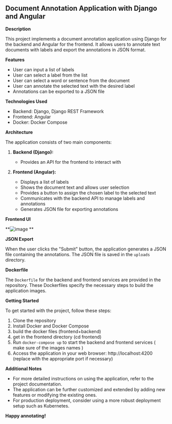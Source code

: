 ## Document Annotation Application with Django and Angular

**Description**

This project implements a document annotation application using Django for the backend and Angular for the frontend. It allows users to annotate text documents with labels and export the annotations in JSON format.

**Features**

* User can input a list of labels
* User can select a label from the list
* User can select a word or sentence from the document
* User can annotate the selected text with the desired label
* Annotations can be exported to a JSON file

**Technologies Used**

* Backend: Django, Django REST Framework
* Frontend: Angular
* Docker: Docker Compose

**Architecture**

The application consists of two main components:

1. **Backend (Django):**
   * Provides an API for the frontend to interact with

2. **Frontend (Angular):**
   * Displays a list of labels
   * Shows the document text and allows user selection
   * Provides a button to assign the chosen label to the selected text
   * Communicates with the backend API to manage labels and annotations
   * Generates JSON file for exporting annotations


**Frontend UI**

**![image](https://github.com/kaiedhazem/AnnotateDocuments/assets/59137622/37e890be-8267-4795-b9a3-517bc9c32508)
**

**JSON Export**

When the user clicks the "Submit" button, the application generates a JSON file containing the annotations. The JSON file is saved in the `uploads` directory.

**Dockerfile**

The `Dockerfile` for the backend and frontend services are provided in the repository. These Dockerfiles specify the necessary steps to build the application images.


**Getting Started**

To get started with the project, follow these steps:

1. Clone the repository
2. Install Docker and Docker Compose
3. build the docker files (frontend+backend)
4. get in the frontend directory (cd frontend)
5. Run `docker-compose up` to start the backend and frontend services ( make sure of the images names )
6. Access the application in your web browser: http://localhost:4200 (replace with the appropriate port if necessary)

**Additional Notes**

* For more detailed instructions on using the application, refer to the project documentation.
* The application can be further customized and extended by adding new features or modifying the existing ones.
* For production deployment, consider using a more robust deployment setup such as Kubernetes.

**Happy annotating!**
